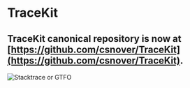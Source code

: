 # TraceKit

## TraceKit canonical repository is now at [https://github.com/csnover/TraceKit](https://github.com/csnover/TraceKit).

![Stacktrace or GTFO](http://i.imgur.com/jacoj.jpg)
